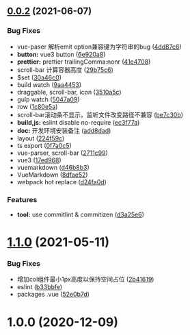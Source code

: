 ## [0.0.2](https://gitee.com/GeBiLaoWan/rayx-vue-components-lib/compare/1.1.0...0.0.2) (2021-06-07)


### Bug Fixes

* vue-paser 解析emit option兼容键为字符串的bug ([4dd87c6](https://gitee.com/GeBiLaoWan/rayx-vue-components-lib/commits/4dd87c6230c259d35ac1a7d2222b48cd30fa0167))
* **button:** vue3 button ([6e920a8](https://gitee.com/GeBiLaoWan/rayx-vue-components-lib/commits/6e920a89d41fcc1f524489fba4645e9d89659d04))
* **prettier:** prettier trailingComma:nonr ([41e4708](https://gitee.com/GeBiLaoWan/rayx-vue-components-lib/commits/41e4708b2fc677efae6abb2897be63352eb3498d))
*  scroll-bar 计算容器高度 ([29b75c6](https://gitee.com/GeBiLaoWan/rayx-vue-components-lib/commits/29b75c6da0334cf33ac68adb77dff49b40ea760b))
* $set ([30a46c0](https://gitee.com/GeBiLaoWan/rayx-vue-components-lib/commits/30a46c07c8ba7ce1cb0cb5e05d952abd2be5e744))
* build watch ([9aa4453](https://gitee.com/GeBiLaoWan/rayx-vue-components-lib/commits/9aa445328f931b86249648e481e4b538b8587c60))
* draggable, scroll-bar, icon ([3510a5c](https://gitee.com/GeBiLaoWan/rayx-vue-components-lib/commits/3510a5c45c713bc87e3673eaa5b1bf5e85c4b71e))
* gulp watch ([5047a09](https://gitee.com/GeBiLaoWan/rayx-vue-components-lib/commits/5047a09c15d01c2c3a40a4987879a12160dd1fea))
* row ([1c80e5a](https://gitee.com/GeBiLaoWan/rayx-vue-components-lib/commits/1c80e5a97f3d90331a81cdec61158e0ba81f99ec))
* scroll-bar滚动条不显示，监听文件改变路径不兼容 ([be7c30b](https://gitee.com/GeBiLaoWan/rayx-vue-components-lib/commits/be7c30b5b221758f3a58435d061d6b246b885a0b))
* **build,js:** eslint disable no-require ([ec3f77a](https://gitee.com/GeBiLaoWan/rayx-vue-components-lib/commits/ec3f77a20527fe07633131d5a1f145c0aa6abf97))
* **doc:** 开发环境安装备注 ([add8dad](https://gitee.com/GeBiLaoWan/rayx-vue-components-lib/commits/add8dad8ead45a89175d9eea0723adb725b30675))
* layout ([224f59c](https://gitee.com/GeBiLaoWan/rayx-vue-components-lib/commits/224f59c6ec68f25225eb5a7e0da62aaf50b57795))
* ts export ([0f7a0c5](https://gitee.com/GeBiLaoWan/rayx-vue-components-lib/commits/0f7a0c5a4fdcf40c83ef8f8bb03287c797d8f97f))
* vue-parser, scroll-bar ([2711c99](https://gitee.com/GeBiLaoWan/rayx-vue-components-lib/commits/2711c99e8a673ea3328b15d1630a72d7eeb47b0a))
* vue3 ([17ed968](https://gitee.com/GeBiLaoWan/rayx-vue-components-lib/commits/17ed9686731d037dc4bb63d622a678abdc32fefd))
* vuemarkdown ([d46b8b3](https://gitee.com/GeBiLaoWan/rayx-vue-components-lib/commits/d46b8b36481877072a29f8d5178ed18e2eae9563))
* VueMarkdown ([8dfae52](https://gitee.com/GeBiLaoWan/rayx-vue-components-lib/commits/8dfae52099987d709e0f522117f60c1b0637bb75))
* webpack hot replace ([d24fa0d](https://gitee.com/GeBiLaoWan/rayx-vue-components-lib/commits/d24fa0d8d652e03280a9f47fca76a681eb0fe711))

### Features

* **tool:** use commitlint & commitizen ([d3a25e6](https://gitee.com/GeBiLaoWan/rayx-vue-components-lib/commits/d3a25e67f74b3ce55aa04880645610ab75b1bd35))



# [1.1.0](https://gitee.com/GeBiLaoWan/rayx-vue-components-lib/compare/1.0.0...1.1.0) (2021-05-11)


### Bug Fixes

* 增加col组件最小1px高度以保持空间占位 ([2b41619](https://gitee.com/GeBiLaoWan/rayx-vue-components-lib/commits/2b41619140508876cfee25518740da625dc3e000))
* eslint ([b33bbfe](https://gitee.com/GeBiLaoWan/rayx-vue-components-lib/commits/b33bbfeaa7263f7f9370220c15eb1096e1a3d5da))
* packages .vue ([52e0b7d](https://gitee.com/GeBiLaoWan/rayx-vue-components-lib/commits/52e0b7dccf30d8364f7edef0cbe02def61170da1))



# 1.0.0 (2020-12-09)



